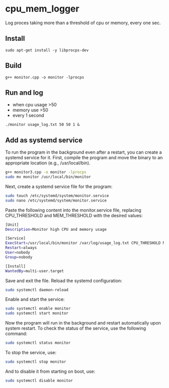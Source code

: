 # cpu_mem_logger

Log proces taking more than a threshold of cpu or memory, every one sec.
 

## Install

`sudo apt-get install -y libprocps-dev`

## Build

`g++ monitor.cpp -o monitor -lprocps`

## Run and log 

- when cpu usage >50
- memory use >50
- every 1 second

`./monitor usage_log.txt 50 50 1 &`

## Add as systemd service

To run the program in the background even after a restart, you can create a systemd service for it. First, compile the program and move the binary to an appropriate location (e.g., /usr/local/bin).

```bash
g++ monitor3.cpp -o monitor -lprocps
sudo mv monitor /usr/local/bin/monitor
```

Next, create a systemd service file for the program:

```bash
sudo touch /etc/systemd/system/monitor.service
sudo nano /etc/systemd/system/monitor.service
```

Paste the following content into the monitor.service file, replacing CPU_THRESHOLD and MEM_THRESHOLD with the desired values:

```bash
[Unit]
Description=Monitor high CPU and memory usage

[Service]
ExecStart=/usr/local/bin/monitor /var/log/usage_log.txt CPU_THRESHOLD MEM_THRESHOLD
Restart=always
User=nobody
Group=nobody

[Install]
WantedBy=multi-user.target
```

Save and exit the file. Reload the systemd configuration:

```bash
sudo systemctl daemon-reload
```
Enable and start the service:

```bash
sudo systemctl enable monitor
sudo systemctl start monitor
```

Now the program will run in the background and restart automatically upon system restart. To check the status of the service, use the following command:

```bash
sudo systemctl status monitor
```

To stop the service, use:

```bash
sudo systemctl stop monitor
```

And to disable it from starting on boot, use:

```bash
sudo systemctl disable monitor
```


